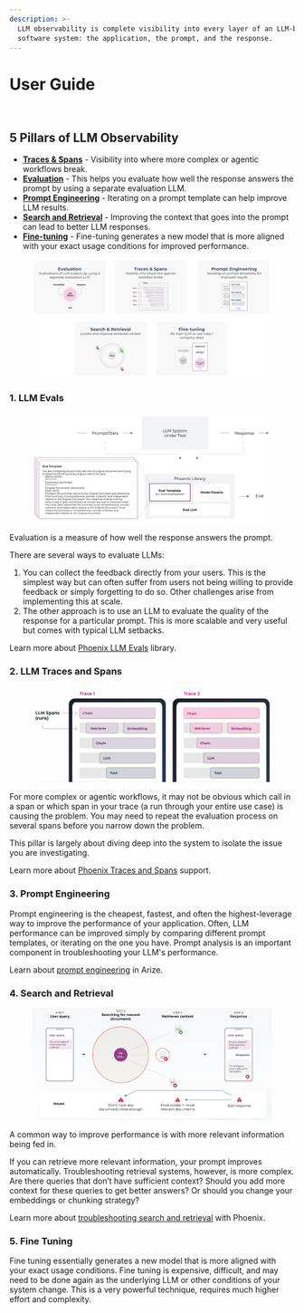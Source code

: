 ```yaml
---
description: >-
  LLM observability is complete visibility into every layer of an LLM-based
  software system: the application, the prompt, and the response.
---
```


# User Guide

<figure><img src="https://storage.googleapis.com/arize-assets/phoenix/assets/images/user_guide.png" alt=""><figcaption></figcaption></figure>

## 5 Pillars of LLM Observability

* [**Traces & Spans**](user-guide.md#2.-traces-and-spans) - Visibility into where more complex or agentic workflows break.
* [**Evaluation**](user-guide.md#1.-llm-evals) - This helps you evaluate how well the response answers the prompt by using a separate evaluation LLM.
* [**Prompt Engineering**](user-guide.md#3.-prompt-engineering) - Iterating on a prompt template can help improve LLM results.
* [**Search and Retrieval**](user-guide.md#4.-search-and-retrieval) - Improving the context that goes into the prompt can lead to better LLM responses.
* [**Fine-tuning**](user-guide.md#5.-fine-tuning) - Fine-tuning generates a new model that is more aligned with your exact usage conditions for improved performance.

<figure><img src=".gitbook/assets/image (14).png" alt=""><figcaption></figcaption></figure>

### 1. LLM Evals

<figure><img src=".gitbook/assets/image (15).png" alt=""><figcaption></figcaption></figure>

Evaluation is a measure of how well the response answers the prompt.

There are several ways to evaluate LLMs:

1. You can collect the feedback directly from your users. This is the simplest way but can often suffer from users not being willing to provide feedback or simply forgetting to do so. Other challenges arise from implementing this at scale.
2. The other approach is to use an LLM to evaluate the quality of the response for a particular prompt. This is more scalable and very useful but comes with typical LLM setbacks.

Learn more about [Phoenix LLM Evals](llm-evals/llm-evals.md) library.

### 2. LLM Traces and Spans

<figure><img src=".gitbook/assets/image (20).png" alt=""><figcaption></figcaption></figure>

For more complex or agentic workflows, it may not be obvious which call in a span or which span in your trace (a run through your entire use case) is causing the problem. You may need to repeat the evaluation process on several spans before you narrow down the problem.

This pillar is largely about diving deep into the system to isolate the issue you are investigating.

Learn more about [Phoenix Traces and Spans](concepts/llm-traces.md) support.

### 3. Prompt Engineering

Prompt engineering is the cheapest, fastest, and often the highest-leverage way to improve the performance of your application. Often, LLM performance can be improved simply by comparing different prompt templates, or iterating on the one you have. Prompt analysis is an important component in troubleshooting your LLM's performance.

Learn about [prompt engineering](https://docs.arize.com/arize/llm-large-language-models/prompt-engineering) in Arize.

### 4. Search and Retrieval

<figure><img src=".gitbook/assets/image (10).png" alt=""><figcaption></figcaption></figure>

A common way to improve performance is with more relevant information being fed in.

If you can retrieve more relevant information, your prompt improves automatically. Troubleshooting retrieval systems, however, is more complex. Are there queries that don’t have sufficient context? Should you add more context for these queries to get better answers? Or should you change your embeddings or chunking strategy?

Learn more about [troubleshooting search and retrieval](search-and-retrieval/concepts-retrieval/troubleshooting-llm-retrieval-with-vector-stores.md) with Phoenix.

### 5. Fine Tuning

Fine tuning essentially generates a new model that is more aligned with your exact usage conditions. Fine tuning is expensive, difficult, and may need to be done again as the underlying LLM or other conditions of your system change. This is a very powerful technique, requires much higher effort and complexity.

<figure><img src="https://lh3.googleusercontent.com/_GnuXCWLToFRH6HnlaDLQUg8mLYE-A7MxlDaGlRwi8FXwJDh44TCiJlqXYgHRAqlwBbmCcbFWbnfIKLOnccFDuA1bloVp8dFgvFARzzZWUpGNsZxxtlfneEV34JseZgzaY8RP2PJhVFYZaUCbSjyCAU" alt=""><figcaption></figcaption></figure>
